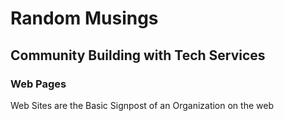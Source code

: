# Random Musings
## Community Building with Tech Services
### Web Pages
Web Sites are the Basic Signpost of an Organization on the web

